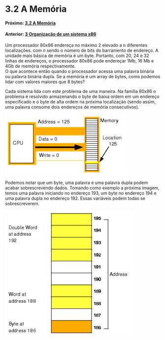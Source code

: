 
# 3.2 A Memória


#### Próximo: [3.2 A Memória](./a_memoria.md)  
#### Anterior: [3 Organização de um sistema x86](./sistemax86.md)  

Um processador 80x86 endereça no máximo 2 elevado a n diferentes localizações. com _n_ sendo o número de bits do barramento de endereço. A unidade mais básica de memória é um byte. Portanto, com 20, 24 e 32 linhas de endereços, o processador 80x86 pode endereçar 1Mb, 16 Mb e 4Gb de memória respectivamente.  
O que acontece então quando o processador acessa uma palavra binária ou palavra binária dupla. Se a memória é um array de bytes, como podemos lidar com valores maiores que 8 bytes?  

Cada sistema lida com este problema de uma maneira. Na família 80x86 o problema é resolvido armazenando o  byte de baixa ordem em um endereço especificado e o byte  de alta ordem na próxima localização (sendo assim, uma palavra consome dois endereços de memória consecutivos).

![](./imgs/escrita.gif)

Podemos notar que um byte, uma palavra e uma palavra dupla podem acabar sobrescrevendo dados. Tomando como exemplo a próxima imagem,  temos uma palavra iniciando no endereço 193, um byte no endereço 194 e uma palavra dupla no endereço 192. Essas variáveis podem todas se sobrescreverem.  

![](./imgs/organizacao_memoria.gif)